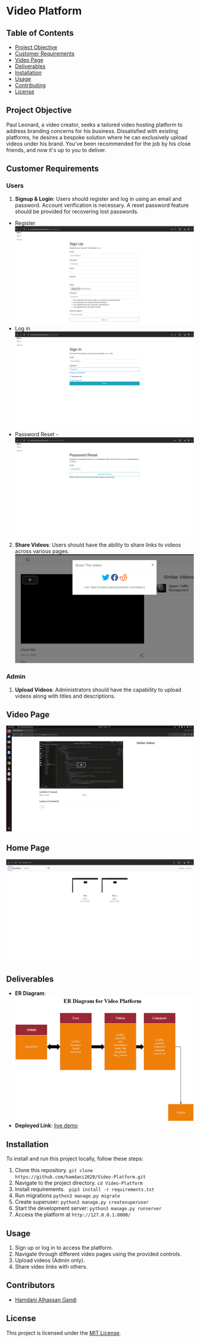# Video Platform

## Table of Contents
- [Project Objective](#project-objective)
- [Customer Requirements](#customer-requirements)
- [Video Page](#video-page)
- [Deliverables](#deliverables)
- [Installation](#installation)
- [Usage](#usage)
- [Contributing](#contributing)
- [License](#license)

## Project Objective
Paul Leonard, a video creator, seeks a tailored video hosting platform to address branding concerns for his business. Dissatisfied with existing platforms, he desires a bespoke solution where he can exclusively upload videos under his brand. You've been recommended for the job by his close friends, and now it's up to you to deliver.

## Customer Requirements
### Users
1. **Signup & Login**: Users should register and log in using an email and password. Account verification is necessary. A reset password feature should be provided for recovering lost passwords.
- Register
![image](/screenshot/signup.png)
- Log in
![image](/screenshot/sign%20in.png)
- Password Reset
-![image](/screenshot/pr.png)
2. **Share Videos**: Users should have the ability to share links to videos across various pages.
![image](/screenshot/share.png)

### Admin
1. **Upload Videos**: Administrators should have the capability to upload videos along with titles and descriptions.

## Video Page

![image](/screenshot/s1.png)

## Home Page

![image](/screenshot/s2.png)
## Deliverables
- **ER Diagram**: ![image](/screenshot/er.jpg)
- **Deployed Link**: [live demo](https://lusitech.pythonanywhere.com/)

## Installation
To install and run this project locally, follow these steps:
1. Clone this repository.
``git clone https://github.com/hamdani2020/Video-Platform.git``
2. Navigate to the project directory.
``cd Video-Platform``
3. Install requirements.
`` pip3 install -r requirements.txt``
4. Run migrations
``python3 manage.py migrate``
5. Create superuser: ``python3 manage.py createsuperuser``
6. Start the development server: ``python3 manage.py runserver``
7. Access the platform at ``http://127.0.0.1:8000/``

## Usage
1. Sign up or log in to access the platform.
2. Navigate through different video pages using the provided controls.
3. Upload videos (Admin only).
4. Share video links with others.

## Contributors
- [Hamdani Alhassan Gandi](www.github.com/hamdani2020)

## License
This project is licensed under the [MIT License](LICENSE).


